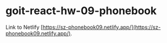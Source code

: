 # goit-react-hw-09-phonebook

Link to Netlify
[https://sz-phonebook09.netlify.app/](https://sz-phonebook09.netlify.app/).
